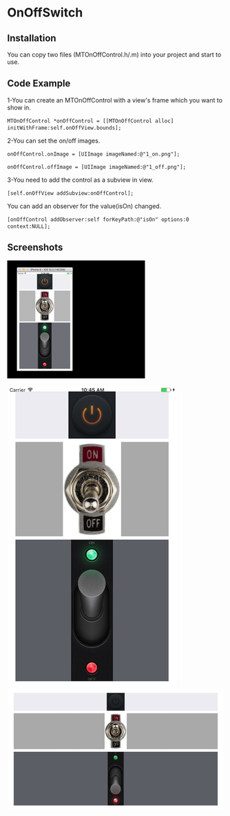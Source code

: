 # OnOffSwitch

## Installation

You can copy two files (MTOnOffControl.h/.m) into your project and start to use.

## Code Example

1-You can create an MTOnOffControl with a view's frame which you want to show in. 
```
MTOnOffControl *onOffControl = [[MTOnOffControl alloc] initWithFrame:self.onOffView.bounds];
```

2-You can set the on/off images. 
```
onOffControl.onImage = [UIImage imageNamed:@"1_on.png"];
```
```
onOffControl.offImage = [UIImage imageNamed:@"1_off.png"];
```

3-You need to add the control as a subview in view. 
```
[self.onOffView addSubview:onOffControl];
```

You can add an observer for the value(isOn) changed. 
```
[onOffControl addObserver:self forKeyPath:@"isOn" options:0 context:NULL];
```

## Screenshots

![portrait](https://github.com/muhammedtanriverdi/OnOffSwitch/blob/master/onoffswitch.gif)

![portrait](https://github.com/muhammedtanriverdi/OnOffSwitch/blob/master/screenshot_portrait.png  "Portrait")
![landscape](https://github.com/muhammedtanriverdi/OnOffSwitch/blob/master/screenshot_landscape.png  "Landscape")


